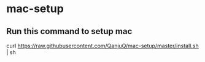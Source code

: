 # mac-setup

## Run this command to setup mac

curl https://raw.githubusercontent.com/QanjuQ/mac-setup/master/install.sh | sh
